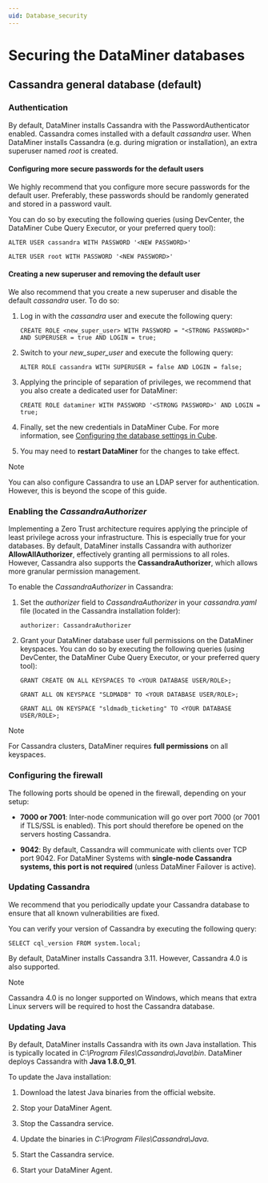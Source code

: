 ```yaml
---
uid: Database_security
---
```


# Securing the DataMiner databases

## Cassandra general database (default)

### Authentication

By default, DataMiner installs Cassandra with the PasswordAuthenticator enabled. Cassandra comes installed with a default *cassandra* user. When DataMiner installs Cassandra (e.g. during migration or installation), an extra superuser named *root* is created.

#### Configuring more secure passwords for the default users

We highly recommend that you configure more secure passwords for the default user. Preferably, these passwords should be randomly generated and stored in a password vault.

You can do so by executing the following queries (using DevCenter, the DataMiner Cube Query Executor, or your preferred query tool):

`ALTER USER cassandra WITH PASSWORD '<NEW PASSWORD>'`

`ALTER USER root WITH PASSWORD '<NEW PASSWORD>'`

#### Creating a new superuser and removing the default user

We also recommend that you create a new superuser and disable the default *cassandra* user. To do so:

1. Log in with the *cassandra* user and execute the following query:

   `CREATE ROLE <new_super_user> WITH PASSWORD = "<STRONG PASSWORD>" AND SUPERUSER = true AND LOGIN = true;`

1. Switch to your *new_super_user* and execute the following query:

   `ALTER ROLE cassandra WITH SUPERUSER = false AND LOGIN = false;`

1. Applying the principle of separation of privileges, we recommend that you also create a dedicated user for DataMiner:

   `CREATE ROLE dataminer WITH PASSWORD '<STRONG PASSWORD>' AND LOGIN = true;`

1. Finally, set the new credentials in DataMiner Cube. For more information, see [Configuring the database settings in Cube](xref:Configuring_the_database_settings_in_Cube).

1. You may need to **restart DataMiner** for the changes to take effect.

> [!NOTE]
> You can also configure Cassandra to use an LDAP server for authentication. However, this is beyond the scope of this guide.

### Enabling the *CassandraAuthorizer*

Implementing a Zero Trust architecture requires applying the principle of least privilege across your infrastructure. This is especially true for your databases. By default, DataMiner installs Cassandra with authorizer **AllowAllAuthorizer**, effectively granting all permissions to all roles. However, Cassandra also supports the **CassandraAuthorizer**, which allows more granular permission management.

To enable the *CassandraAuthorizer* in Cassandra:

1. Set the *authorizer* field to *CassandraAuthorizer* in your *cassandra.yaml* file (located in the Cassandra installation folder):

   `authorizer: CassandraAuthorizer`

1. Grant your DataMiner database user full permissions on the DataMiner keyspaces. You can do so by executing the following queries (using DevCenter, the DataMiner Cube Query Executor, or your preferred query tool):

   `GRANT CREATE ON ALL KEYSPACES TO <YOUR DATABASE USER/ROLE>;`

   `GRANT ALL ON KEYSPACE "SLDMADB" TO <YOUR DATABASE USER/ROLE>;`

   `GRANT ALL ON KEYSPACE "sldmadb_ticketing" TO <YOUR DATABASE USER/ROLE>;`

> [!NOTE]
> For Cassandra clusters, DataMiner requires **full permissions** on all keyspaces.

<!-- TODO encryption
### Client-Node Encryption

### Inter-Node Encryption

### Encryption at rest
-->
### Configuring the firewall

The following ports should be opened in the firewall, depending on your setup:

- **7000 or 7001**: Inter-node communication will go over port 7000 (or 7001 if TLS/SSL is enabled). This port should therefore be opened on the servers hosting Cassandra.

- **9042**: By default, Cassandra will communicate with clients over TCP port 9042. For DataMiner Systems with **single-node Cassandra systems, this port is not required** (unless DataMiner Failover is active).

### Updating Cassandra

We recommend that you periodically update your Cassandra database to ensure that all known vulnerabilities are fixed.

You can verify your version of Cassandra by executing the following query:

`SELECT cql_version FROM system.local;`

By default, DataMiner installs Cassandra 3.11. However, Cassandra 4.0 is also supported.

> [!NOTE]
> Cassandra 4.0 is no longer supported on Windows, which means that extra Linux servers will be required to host the Cassandra database.

### Updating Java

By default, DataMiner installs Cassandra with its own Java installation. This is typically located in *C:\Program Files\Cassandra\Java\bin*. DataMiner deploys Cassandra with **Java 1.8.0_91**.

To update the Java installation:

1. Download the latest Java binaries from the official website.

1. Stop your DataMiner Agent.

1. Stop the Cassandra service.

1. Update the binaries in *C:\Program Files\Cassandra\Java*.

1. Start the Cassandra service.

1. Start your DataMiner Agent.

<!-- TODO 
## MySQL
## Elasticsearch
-->
